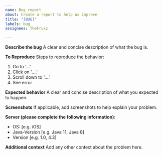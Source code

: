 ```yaml
---
name: Bug report
about: Create a report to help us improve
title: "[BUG]"
labels: bug
assignees: TheFruxz

---
```


**Describe the bug**
A clear and concise description of what the bug is.

**To Reproduce**
Steps to reproduce the behavior:
1. Go to '...'
2. Click on '....'
3. Scroll down to '....'
4. See error

**Expected behavior**
A clear and concise description of what you expected to happen.

**Screenshots**
If applicable, add screenshots to help explain your problem.

**Server (please complete the following information):**
 - OS: [e.g. iOS]
 - Java-Version [e.g. Java 11, Java 8]
 - Version [e.g. 1.0, 4.3]

**Additional context**
Add any other context about the problem here.
